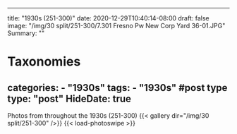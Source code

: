 
---
title: "1930s (251-300)"
date: 2020-12-29T10:40:14-08:00
draft: false
image: "/img/30 split/251-300/7.301 Fresno Pw New Corp Yard 36-01.JPG"
Summary: ""
#   Taxonomies
categories:
    - "1930s"
tags:
    - "1930s"
#post type
type: "post"
HideDate: true
---

Photos from throughout the 1930s (251-300)
{{< gallery dir="/img/30 split/251-300" />}} {{< load-photoswipe >}}
